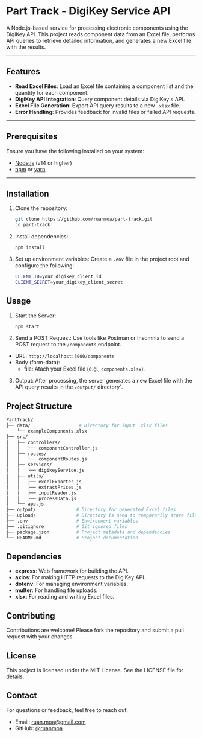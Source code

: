 # Part Track - DigiKey Service API

A Node.js-based service for processing electronic components using the DigiKey API. 
This project reads component data from an Excel file, performs API queries to retrieve detailed information, and generates a new Excel file with the results.

---

## Features

- **Read Excel Files**: Load an Excel file containing a component list and the quantity for each component.
- **DigiKey API Integration**: Query component details via DigiKey's API.
- **Excel File Generation**: Export API query results to a new `.xlsx` file.
- **Error Handling**: Provides feedback for invalid files or failed API requests.

---

## Prerequisites

Ensure you have the following installed on your system:

- [Node.js](https://nodejs.org/) (v14 or higher)
- [npm](https://www.npmjs.com/) or [yarn](https://yarnpkg.com/)

---

## Installation

1. Clone the repository:

   ```bash
   git clone https://github.com/ruanmoa/part-track.git
   cd part-track

2. Install dependencies:
   
   ```bash
   npm install

3. Set up environment variables:
Create a `.env` file in the project root and configure the following:

   ```bash
   CLIENT_ID=your_digikey_client_id
   CLIENT_SECRET=your_digikey_client_secret

## Usage

1. Start the Server:

   ```bash
   npm start
   
2. Send a POST Request:
Use tools like Postman or Insomnia to send a POST request to the `/components` endpoint.
  * URL: `http://localhost:3000/components`
  * Body (form-data):
      * file: Atach your Excel file (e.g., `components.xlsx`).
   
3. Output:
After processing, the server generates a new Excel file with the API query results in the `/output/` directory`.

## Project Structure

  ```bash
  PartTrack/
  ├── data/                  # Directory for input .xlsx files
      └── exampleComponents.xlsx
  ├── src/
  │   ├── controllers/
  │   │   └── componentController.js
  │   ├── routes/
  │   │   └── componentRoutes.js
  │   ├── services/
  │   │   └── digikeyService.js
  │   ├── utils/
  │   │   ├── excelExporter.js
  │   │   ├── extractPrices.js
  │   │   ├── inputReader.js
  │   │   └── processData.js
  │   └── app.js
  ├── output/               # Directory for generated Excel files
  ├── upload/               # Directory is used to temporarily store files uploaded to the server before processing.
  ├── .env                  # Environment variables
  ├── .gitignore            # Git ignored files
  ├── package.json          # Project metadata and dependencies
  └── README.md             # Project documentation
  ```

## Dependencies
* **express**: Web framework for building the API.
* **axios**: For making HTTP requests to the DigiKey API.
* **dotenv**: For managing environment variables.
* **multer**: For handling file uploads.
* **xlsx**: For reading and writing Excel files.

## Contributing
Contributions are welcome! Please fork the repository and submit a pull request with your changes.

## License
This project is licensed under the MIT License. See the LICENSE file for details.

## Contact
For questions or feedback, feel free to reach out:
* Email: ruan.moa@gmail.com
* GitHub: [@ruanmoa](https://github.com/ruanmoa)
